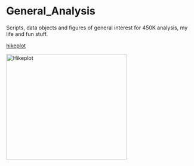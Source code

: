 # General_Analysis
Scripts, data objects and figures of general interest for 450K analysis, my life and fun stuff.


[hikeplot](https://github.com/redgar598/General_Analysis/tree/master/hike_plot)


<img src="https://github.com/redgar598/General_Analysis/blob/master/hike_plot/hikes_WCT.png" alt="Hikeplot" width="321.5" height="282.3">